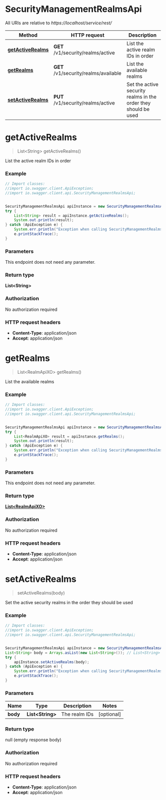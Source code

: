# SecurityManagementRealmsApi

All URIs are relative to *https://localhost/service/rest/*

Method | HTTP request | Description
------------- | ------------- | -------------
[**getActiveRealms**](SecurityManagementRealmsApi.md#getActiveRealms) | **GET** /v1/security/realms/active | List the active realm IDs in order
[**getRealms**](SecurityManagementRealmsApi.md#getRealms) | **GET** /v1/security/realms/available | List the available realms
[**setActiveRealms**](SecurityManagementRealmsApi.md#setActiveRealms) | **PUT** /v1/security/realms/active | Set the active security realms in the order they should be used


<a name="getActiveRealms"></a>
# **getActiveRealms**
> List&lt;String&gt; getActiveRealms()

List the active realm IDs in order



### Example
```java
// Import classes:
//import io.swagger.client.ApiException;
//import io.swagger.client.api.SecurityManagementRealmsApi;


SecurityManagementRealmsApi apiInstance = new SecurityManagementRealmsApi();
try {
    List<String> result = apiInstance.getActiveRealms();
    System.out.println(result);
} catch (ApiException e) {
    System.err.println("Exception when calling SecurityManagementRealmsApi#getActiveRealms");
    e.printStackTrace();
}
```

### Parameters
This endpoint does not need any parameter.

### Return type

**List&lt;String&gt;**

### Authorization

No authorization required

### HTTP request headers

 - **Content-Type**: application/json
 - **Accept**: application/json

<a name="getRealms"></a>
# **getRealms**
> List&lt;RealmApiXO&gt; getRealms()

List the available realms



### Example
```java
// Import classes:
//import io.swagger.client.ApiException;
//import io.swagger.client.api.SecurityManagementRealmsApi;


SecurityManagementRealmsApi apiInstance = new SecurityManagementRealmsApi();
try {
    List<RealmApiXO> result = apiInstance.getRealms();
    System.out.println(result);
} catch (ApiException e) {
    System.err.println("Exception when calling SecurityManagementRealmsApi#getRealms");
    e.printStackTrace();
}
```

### Parameters
This endpoint does not need any parameter.

### Return type

[**List&lt;RealmApiXO&gt;**](RealmApiXO.md)

### Authorization

No authorization required

### HTTP request headers

 - **Content-Type**: application/json
 - **Accept**: application/json

<a name="setActiveRealms"></a>
# **setActiveRealms**
> setActiveRealms(body)

Set the active security realms in the order they should be used



### Example
```java
// Import classes:
//import io.swagger.client.ApiException;
//import io.swagger.client.api.SecurityManagementRealmsApi;


SecurityManagementRealmsApi apiInstance = new SecurityManagementRealmsApi();
List<String> body = Arrays.asList(new List<String>()); // List<String> | The realm IDs
try {
    apiInstance.setActiveRealms(body);
} catch (ApiException e) {
    System.err.println("Exception when calling SecurityManagementRealmsApi#setActiveRealms");
    e.printStackTrace();
}
```

### Parameters

Name | Type | Description  | Notes
------------- | ------------- | ------------- | -------------
 **body** | **List&lt;String&gt;**| The realm IDs | [optional]

### Return type

null (empty response body)

### Authorization

No authorization required

### HTTP request headers

 - **Content-Type**: application/json
 - **Accept**: application/json

